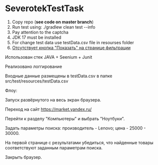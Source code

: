 # SeverotekTestTask

1. Copy repo (**see code on master branch**)
2. Run test using: ./gradlew clean test --info
3. Pay attention to the captcha
4. JDK 17 must be installed
5. For change test data use testData.csv file in resourses folder 
6. [Отсутствует кнопка "Показать" на странице фильтрации](https://github.com/DoroshenkoDenis/SeverotekTestTask/issues/1/ "Issue")

Использован стек JAVA + Seenium + Junit

Реализовано логгирование

Входные данные размещены в testData.csv в папке src/test/resources/testData.csv

Флоу:

Запуск развёрнутого на весь экран браузера.

Переход на сайт https://market.yandex.ru/

Перейти к разделу "Компьютеры" и выбрать "Ноутбуки".

Задать параметры поиска: производитель - Lenovo; цена - 25000 - 30000.

На первой странице с результатами убедиться, что найденные товары соответствуют заданным параметрам поиска.

Закрыть браузер.
